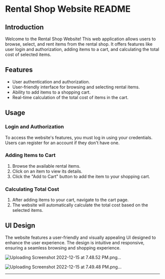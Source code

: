 # Rental Shop Website README

## Introduction

Welcome to the Rental Shop Website! This web application allows users to browse, select, and rent items from the rental shop. It offers features like user login and authorization, adding items to a cart, and calculating the total cost of selected items.

## Features

- User authentication and authorization.
- User-friendly interface for browsing and selecting rental items.
- Ability to add items to a shopping cart.
- Real-time calculation of the total cost of items in the cart.

## Usage

### Login and Authorization

To access the website's features, you must log in using your credentials. Users can register for an account if they don't have one.

### Adding Items to Cart

1. Browse the available rental items.
2. Click on an item to view its details.
3. Click the "Add to Cart" button to add the item to your shopping cart.

### Calculating Total Cost

1. After adding items to your cart, navigate to the cart page.
2. The website will automatically calculate the total cost based on the selected items.

## UI Design

The website features a user-friendly and visually appealing UI designed to enhance the user experience. The design is intuitive and responsive, ensuring a seamless browsing and shopping experience.

![Uploading Screenshot 2022-12-15 at 7.48.52 PM.png…]()

![Uploading Screenshot 2022-12-15 at 7.49.48 PM.png…]()


---
